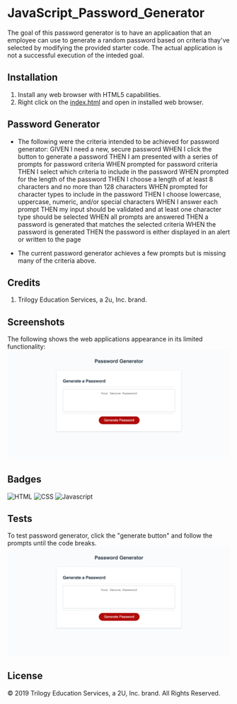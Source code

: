 # JavaScript_Password_Generator
The goal of this password generator is to have an applicaation that an employee can use to generate a random password based on criteria thay've selected by modifying the provided starter code. The actual application is not a successful execution of the inteded goal. 

## Installation 

1. Install any web browser with HTML5 capabilities.
2. Right click on the [index.html](./index.html) and open in installed web browser. 


## Password Generator 

- The following were the criteria intended to be achieved for password generator:
    GIVEN I need a new, secure password
    WHEN I click the button to generate a password
    THEN I am presented with a series of prompts for password criteria
    WHEN prompted for password criteria
    THEN I select which criteria to include in the password
    WHEN prompted for the length of the password
    THEN I choose a length of at least 8 characters and no more than 128 characters
    WHEN prompted for character types to include in the password
    THEN I choose lowercase, uppercase, numeric, and/or special characters
    WHEN I answer each prompt
    THEN my input should be validated and at least one character type should be selected
    WHEN all prompts are answered
    THEN a password is generated that matches the selected criteria
    WHEN the password is generated
    THEN the password is either displayed in an alert or written to the page

- The current password generator achieves a few prompts but is missing many of the criteria above. 

## Credits 
1. Trilogy Education Services, a 2u, Inc. brand. 

## Screenshots 

The following shows the web applications appearance in its limited functionality: 
![Password_Generator](./Images/JavaScript-Password-Generator-index-html.jpg)

## Badges 

![HTML](https://img.shields.io/badge/HTML-30%20%25-blue)
![CSS](https://img.shields.io/badge/CSS-30%20%25-green)
![Javascript](https://img.shields.io/badge/JAVA-60%25-yellow)

## Tests 

To test password generator, click the "generate button" and follow the prompts until the code breaks. 
![Generate_bUtton](./Images/JavaScript-Password-Generator-index-html.jpg)

## License 

© 2019 Trilogy Education Services, a 2U, Inc. brand. All Rights Reserved.
